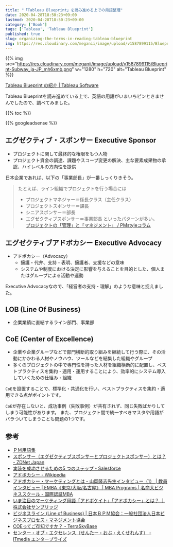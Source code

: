 ```yaml
---
title: "「Tableau Blueprint」を読み進める上での用語整理"
date: 2020-04-28T18:50:23+09:00
lastmod: 2020-04-28T18:50:23+09:00
category: ['Book']
tags: ['Tableau', 'Tableau Blueprint']
published: true
slug: organizing-the-terms-in-reading-tableau-blueprint
img: https://res.cloudinary.com/meganii/image/upload/v1587899115/Blueprint-Subway_ja-JP_mh6xmb.png
---
```


{{% img src="https://res.cloudinary.com/meganii/image/upload/v1587899115/Blueprint-Subway_ja-JP_mh6xmb.png" w="1280" h="720" alt="Tableau Blueprint" %}}



[Tableau Blueprint の紹介 \| Tableau Software](https://www.tableau.com/ja-jp/learn/blueprint)


Tableau Blueprintを読み進めている上で、英語の用語がいまいちピンときませんでしたので、調べてみました。


{{% toc %}}

<!--more-->
{{% googleadsense %}}

## エグゼクティブ・スポンサー Executive Sponsor

- プロジェクトに関して最終的な権限をもつ人物
- プロジェクト資金の調達、課題やスコープ変更の解決、主な要素成果物の承認、ハイレベルの方向性を提供

日本企業であれば、以下の「事業部長」が一番しっくりきそう。

> たとえば、ライン組織でプロジェクトを行う場合には
> - プロジェクトマネジャー＝係長クラス（主任クラス）
> - プロジェクトスポンサー＝課長
> - シニアスポンサー＝部長
> - エグゼクティブスポンサー＝事業部長
> といったパターンが多い。  
> [プロジェクトの「管理」と「マネジメント」 / PMstyleコラム](https://pmstyle.biz/column/maturity/maturity23.htm)


## エグゼクティブアドボカシー Executive Advocacy

- アドボカシー（Advocacy）
  - 擁護・代弁、支持・表明、擁護者、支援などの意味
  - システムや制度における決定に影響を与えることを目的とした、個人またはグループによる活動や運動

Executive Advocacyなので、「経営者の支持・理解」のような意味と捉えました。

## LOB (Line Of Business)

- 企業業績に直結するライン部門、事業部


## CoE (Center of Excellence)

- 企業や企業グループなどで部門横断的取り組みを継続して行う際に、その活動にかかわる人材やノウハウ、ツールなどを結集した組織やグループ
- 多くのプロジェクトの中で専門性を持った人材を組織横断的に配置し、ベストプラクティスを集約・適用・運用することにより、効率的にシステム導入していくための仕組み・組織

`CoE`を設置することで、標準化・共通化を行い、ベストプラクティスを集約・適用できる点がポイントです。

`CoE`が存在しないと、成功事例（失敗事例）が共有されず、同じ失敗ばかりしてしまう可能性があります。
また、プロジェクト間で統一すべきマスタや用語がバラついてしまうことも問題の1つです。


## 参考

- [ＰＭ用語集](http://www.pmdi.jp/category/1873374.html)
- [スポンサー（エグゼクティブスポンサーとプロジェクトスポンサー）とは？ - ZDNet Japan](https://japan.zdnet.com/keyword/%E3%82%B9%E3%83%9D%E3%83%B3%E3%82%B5%E3%83%BC%EF%BC%88%E3%82%A8%E3%82%B0%E3%82%BC%E3%82%AF%E3%83%86%E3%82%A3%E3%83%96%E3%82%B9%E3%83%9D%E3%83%B3%E3%82%B5%E3%83%BC%E3%81%A8%E3%83%97%E3%83%AD%E3%82%B8%E3%82%A7%E3%82%AF%E3%83%88%E3%82%B9%E3%83%9D%E3%83%B3%E3%82%B5%E3%83%BC%EF%BC%89/)
- [実装を成功させるための5 つのステップ - Salesforce](https://help.salesforce.com/articleView?id=000326718&language=ja&type=1&mode=1)
- [アドボカシー \- Wikipedia](https://ja.wikipedia.org/wiki/%E3%82%A2%E3%83%89%E3%83%9C%E3%82%AB%E3%82%B7%E3%83%BC)
- [アドボカシー・マーケティングとは \- 山岡隆志先生インタビュー（1） \| 教員インタビュー \| EMBA《東京/大阪/名古屋》 \| MBA Programs \| 名商大ビジネススクール \- 国際認証MBA](https://mba.nucba.ac.jp/program/emba/interview/yamaoka-takashi1.html)
- [いま注目のマーケティング用語「アドボケイト」「アドボカシー」とは？ ｜株式会社サンブリッジ](https://www.sunbridge.com/blog/dictionary/advocasy_and_adovocate/)
- [ビジネスライン \(Line of Business\) \| 日本ＢＰＭ協会：一般社団法人日本ビジネスプロセス・マネジメント協会](https://www.bpm-j.org/keyword/l/612/)
- [COEってご存知ですか？ \- TerraSkyBase](https://base.terrasky.co.jp/articles/B8z3Y)
- [センター・オブ・エクセレンス（せんたー・おぶ・えくせれんす） \- ITmedia エンタープライズ](https://www.itmedia.co.jp/im/articles/0611/15/news136.html)